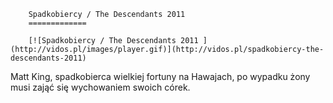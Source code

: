 
        Spadkobiercy / The Descendants 2011 
        =============
        
        [![Spadkobiercy / The Descendants 2011 ](http://vidos.pl/images/player.gif)](http://vidos.pl/spadkobiercy-the-descendants-2011)
        
        
 Matt King, spadkobierca wielkiej fortuny na Hawajach, po wypadku żony musi zająć się wychowaniem swoich córek.
    